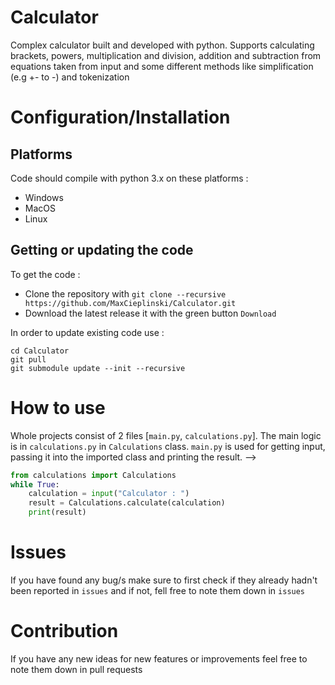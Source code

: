 # Calculator
Complex calculator built and developed with python. Supports calculating brackets, powers, multiplication and division, addition and subtraction from equations taken from input and some different methods like simplification (e.g +- to -) and tokenization

# Configuration/Installation
## Platforms
Code should compile with python 3.x on these platforms : 
- Windows
- MacOS
- Linux

## Getting or updating the code
To get the code :
- Clone the repository with `git clone --recursive https://github.com/MaxCieplinski/Calculator.git`
- Download the latest release it with the green button `Download`

In order to update existing code use :
```
cd Calculator
git pull
git submodule update --init --recursive
```

# How to use
Whole projects consist of 2 files [`main.py`, `calculations.py`]. The main logic is in `calculations.py` in `Calculations` class. `main.py` is used for getting input, passing it into the imported class and printing the result. 
--> 
```py
from calculations import Calculations
while True:
    calculation = input("Calculator : ")
    result = Calculations.calculate(calculation)
    print(result)
```

# Issues
If you have found any bug/s make sure to first check if they already hadn't been reported in `issues` and if not, 
fell free to note them down in `issues`

# Contribution
If you have any new ideas for new features or improvements feel free to note them down in pull requests
